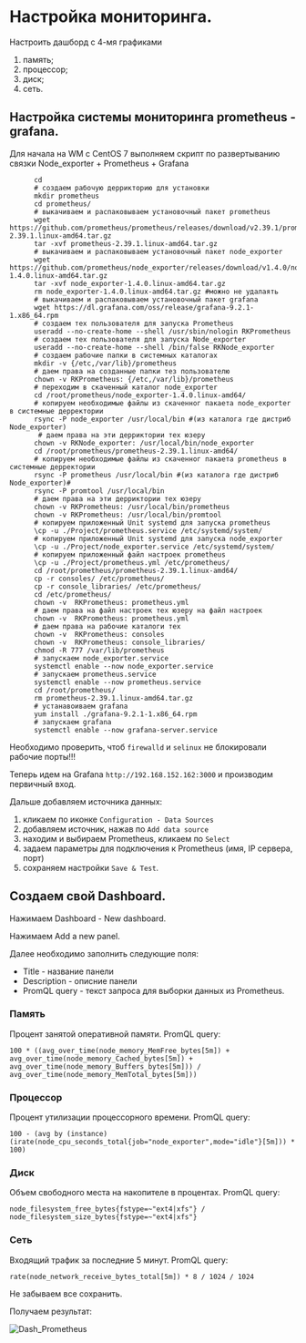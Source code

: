 # Настройка мониторинга.

Настроить дашборд с 4-мя графиками

1. память;
2. процессор;
3. диск;
4. сеть.

## Настройка системы мониторинга prometheus - grafana.

Для начала на WM c CentOS 7 выполняем скрипт по развертыванию связки Node_exporter + Prometheus + Grafana

```
      cd
      # создаем рабочую деррикторию для установки
      mkdir prometheus
      cd prometheus/
      # выкачиваем и распаковываем установочный пакет prometheus
      wget https://github.com/prometheus/prometheus/releases/download/v2.39.1/prometheus-2.39.1.linux-amd64.tar.gz
      tar -xvf prometheus-2.39.1.linux-amd64.tar.gz
      # выкачиваем и распаковываем установочный пакет node_exporter
      wget https://github.com/prometheus/node_exporter/releases/download/v1.4.0/node_exporter-1.4.0.linux-amd64.tar.gz
      tar -xvf node_exporter-1.4.0.linux-amd64.tar.gz
      rm node_exporter-1.4.0.linux-amd64.tar.gz #можно не удалаять
      # выкачиваем и распаковываем установочный пакет grafana
      wget https://dl.grafana.com/oss/release/grafana-9.2.1-1.x86_64.rpm
      # создаем тех пользователя для запуска Prometheus
      useradd --no-create-home --shell /usr/sbin/nologin RKPrometheus
      # создаем тех пользователя для запуска Node_exporter
      useradd --no-create-home --shell /bin/false RKNode_exporter
      # создаем рабочие папки в системных каталогах 
      mkdir -v {/etc,/var/lib}/prometheus
      # даем права на созданные папки тез пользователю
      chown -v RKPrometheus: {/etc,/var/lib}/prometheus
      # переходим в скаченный каталог node_exporter
      cd /root/prometheus/node_exporter-1.4.0.linux-amd64/
      # копируем необходимые файлы из скаченног пакаета node_exporter в системные дерректории
      rsync -P node_exporter /usr/local/bin #(из каталога где дистриб Node_exporter)
       # даем права на эти дерриктории тех юзеру
      chown -v RKNode_exporter: /usr/local/bin/node_exporter
      cd /root/prometheus/prometheus-2.39.1.linux-amd64/
      # копируем необходимые файлы из скаченног пакаета prometheus в системные дерректории
      rsync -P prometheus /usr/local/bin #(из каталога где дистриб Node_exporter)#
      rsync -P promtool /usr/local/bin
      # даем права на эти дерриктории тех юзеру
      chown -v RKPrometheus: /usr/local/bin/prometheus
      chown -v RKPrometheus: /usr/local/bin/promtool
      # копируем приложенный Unit systemd для запуска prometheus
      \cp -u ./Project/prometheus.service /etc/systemd/system/
      # копируем приложенный Unit systemd для запуска node_exporter
      \cp -u ./Project/node_exporter.service /etc/systemd/system/
      # копируем приложенный файл настроек prometheus
      \cp -u ./Project/prometheus.yml /etc/prometheus/
      cd /root/prometheus/prometheus-2.39.1.linux-amd64/
      cp -r consoles/ /etc/prometheus/
      cp -r console_libraries/ /etc/prometheus/
      cd /etc/prometheus/
      chown -v  RKPrometheus: prometheus.yml
      # даем права на файл настроек тех юзеру на файл настроек 
      chown -v  RKPrometheus: prometheus.yml
      # даем права на рабочие каталоги тех 
      chown -v  RKPrometheus: consoles
      chown -v  RKPrometheus: console_libraries/
      chmod -R 777 /var/lib/prometheus
      # запускаем node_exporter.service
      systemctl enable --now node_exporter.service
      # запускаем prometheus.service
      systemctl enable --now prometheus.service
      cd /root/prometheus/
      rm prometheus-2.39.1.linux-amd64.tar.gz
      # устанавоиваем grafana
      yum install ./grafana-9.2.1-1.x86_64.rpm
      # запускаем grafana
      systemctl enable --now grafana-server.service
```
Необходимо проверить, чтоб `firewalld` и `selinux` не блокировали рабочие порты!!!

Теперь идем на Grafana `http://192.168.152.162:3000` и производим первичный вход.

Дальше добавляем источника данных:

1. кликаем по иконке `Configuration - Data Sources`
2. добавляем источник, нажав по `Add data source`
3. находим и выбираем Prometheus, кликаем по `Select`
4. задаем параметры для подключения к Prometheus (имя, IP сервера, порт)
5. сохраняем настройки `Save & Test`.

## Создаем свой Dashboard.

Нажимаем Dashboard - New dashboard.

Нажимаем Add a new panel.

Далее необходимо заполнить следующие поля:

- Title - название панели
- Description - описние панели
- PromQL query - текст запроса для выборки данных из Prometheus.

### Память

Процент занятой оперативной памяти. PromQL query:

```
100 * ((avg_over_time(node_memory_MemFree_bytes[5m]) + avg_over_time(node_memory_Cached_bytes[5m]) + avg_over_time(node_memory_Buffers_bytes[5m])) / avg_over_time(node_memory_MemTotal_bytes[5m]))
```

### Процессор

Процент утилизации процессорного времени. PromQL query:

```
100 - (avg by (instance)(irate(node_cpu_seconds_total{job="node_exporter",mode="idle"}[5m])) * 100)
```

### Диск 

Объем свободного места на накопителе в процентах. PromQL query:

```
node_filesystem_free_bytes{fstype=~"ext4|xfs"} / node_filesystem_size_bytes{fstype=~"ext4|xfs"}
```

### Сеть

Входящий трафик за последние 5 минут. PromQL query:

```
rate(node_network_receive_bytes_total[5m]) * 8 / 1024 / 1024
```
Не забываем все сохранить.

Получаем результат:

![Dash_Prometheus](https://user-images.githubusercontent.com/114483769/227204297-8f7eaaf8-c66f-4738-b77e-d61e656e5a6c.jpeg)
